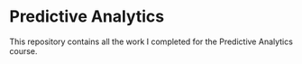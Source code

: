 # Predictive Analytics
This repository contains all the work I completed for the Predictive Analytics course.
